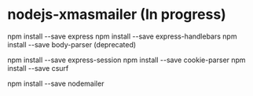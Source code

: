 # nodejs-xmasmailer (In progress)

npm install --save express
npm install --save express-handlebars
npm install --save body-parser (deprecated)

npm install --save express-session
npm install --save cookie-parser
npm install --save csurf

npm install --save nodemailer